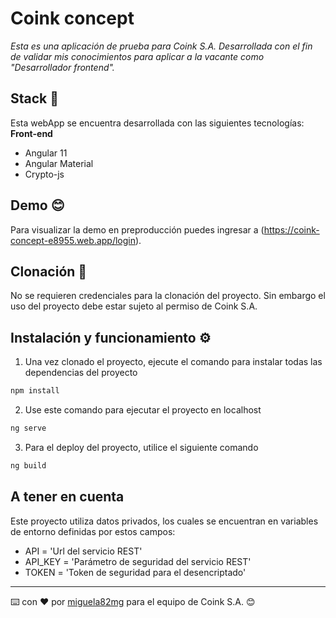 # Coink concept
_Esta es una aplicación de prueba para Coink S.A. Desarrollada con el fin de validar mis conocimientos para aplicar a la vacante como "Desarrollador frontend"._


## Stack 🚀
Esta webApp se encuentra desarrollada con las siguientes tecnologías:
**Front-end**
* Angular 11
* Angular Material
* Crypto-js


## Demo 😊
Para visualizar la demo en preproducción puedes ingresar a (https://coink-concept-e8955.web.app/login).


## Clonación 🎁
No se requieren credenciales para la clonación del proyecto. Sin embargo el uso del proyecto debe estar sujeto al permiso de Coink S.A.


## Instalación y funcionamiento ⚙️
1. Una vez clonado el proyecto, ejecute el comando para instalar todas las dependencias del proyecto
```bash
npm install
```
2. Use este comando para ejecutar el proyecto en localhost
```bash
ng serve
```
3. Para el deploy del proyecto, utilice el siguiente comando
```bash
ng build
```
## A tener en cuenta
Este proyecto utiliza datos privados, los cuales se encuentran en variables de entorno definidas por estos campos:
* API = 'Url del servicio REST'
* API_KEY = 'Parámetro de seguridad del servicio REST'
* TOKEN = 'Token de seguridad para el desencriptado'




---
⌨️ con ❤️ por [miguela82mg](https://github.com/miguela82mg) para el equipo de Coink S.A. 😊
